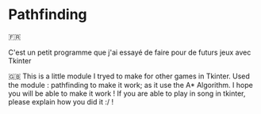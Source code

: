 # Pathfinding

🇫🇷

C'est un petit programme que j'ai essayé de faire pour de futurs jeux avec Tkinter

🇬🇧
This is a little module I tryed to make for other games in Tkinter.
Used the module : pathfinding to make it work; as it use the A* Algorithm. I hope you will be able to make it work ! 
If you are able to play in song in tkinter, please explain how you did it :/ ! 
